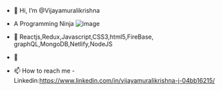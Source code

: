 - 👋 Hi, I’m @Vijayamuralikrishna
- A Programming Ninja ![image](https://user-images.githubusercontent.com/84265679/131968870-f11ce136-5eb3-4a3d-90b3-f851a944c41c.png)

- 👀 Reactjs,Redux,Javascript,CSS3,html5,FireBase, graphQL,MongoDB,Netlify,NodeJS
- 🌱 
- 📫 How to reach me -Linkedin:https://www.linkedin.com/in/vijayamuralikrishna-j-04bb16215/

<!---
Vijay-Lat/Vijay-Lat is a ✨ special ✨ repository because its `README.md` (this file) appears on your GitHub profile.
You can click the Preview link to take a look at your changes.
--->
